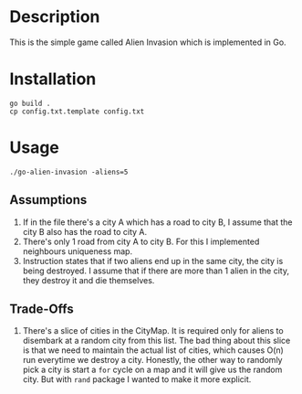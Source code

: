 # Description

This is the simple game called Alien Invasion which is implemented in Go.

# Installation

    go build .
    cp config.txt.template config.txt
    
# Usage

    ./go-alien-invasion -aliens=5

## Assumptions

1. If in the file there's a city A which has a road to city B, 
I assume that the city B also has the road to city A. 
2. There's only 1 road from city A to city B. For this I implemented neighbours uniqueness map.
3. Instruction states that if two aliens end up in the same city, the city is being destroyed.
I assume that if there are more than 1 alien in the city, they destroy it and die themselves.

## Trade-Offs

1. There's a slice of cities in the CityMap. It is required only for aliens to disembark
at a random city from this list. The bad thing about this slice is that we need to
maintain the actual list of cities, which causes O(n) run everytime we destroy a city.
Honestly, the other way to randomly pick a city is start a `for` cycle on a map and it will give 
us the random city. But with `rand` package I wanted to make it more explicit.